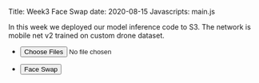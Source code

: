 Title: Week3 Face Swap
date: 2020-08-15
Javascripts: main.js

In this week we deployed our model inference code to S3. The network is mobile net v2 trained on custom drone dataset.


  <section>
    <div class="row gtr-uniform">
      <div class="col-3 col-12-xsmall">
        <ul class="actions">
          <li><input id="getFile" type="file" accept="image/jpg" name="files[]" multiple/></li>
        </ul>
        <ul class="actions">
          <li><input id="faceSwap" type="button" value="Face Swap"/></li>
        </ul>
      </div>
      <div class="col-6 col-12-xsmall">
        <span class="image fit">
          <img id="upImage" src="#" alt="">
        </span>
        <h3 id="imgClass" style="text-align:center" ></p>
      </div>
    </div>
    <div class="row gtr-uniform">
      <div class="col-4">
        <span class="image fit"><img id="file1" src="#" alt=""></span>
      </div>
      <div class="col-4">
        <span class="image fit"><img id="file2" src="#" alt=""></span>
      </div>
      <div class="col-4">
        <span class="image fit"><img src="images/pic03.jpg" alt=""></span>
      </div>
    </div>
  </section>
